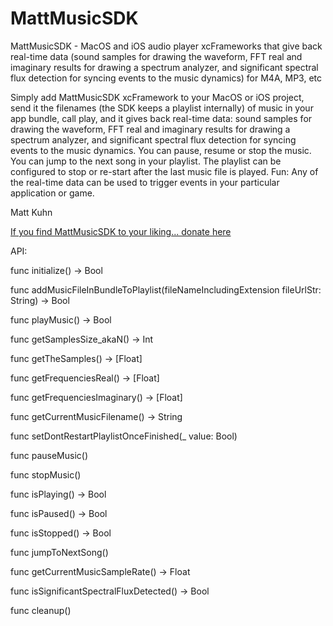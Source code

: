 # MattMusicSDK
MattMusicSDK - MacOS and iOS audio player xcFrameworks that give back real-time data (sound samples for drawing the waveform, FFT real and imaginary results for drawing a spectrum analyzer, and significant spectral flux detection for syncing events to the music dynamics) for M4A, MP3, etc

Simply add MattMusicSDK xcFramework to your MacOS or iOS project, send it the filenames (the SDK keeps a playlist internally) of music in your app bundle, call play, and it gives back real-time data: sound samples for drawing the waveform, FFT real and imaginary results for drawing a spectrum analyzer, and significant spectral flux detection for syncing events to the music dynamics. You can pause, resume or stop the music. You can jump to the next song in your playlist. The playlist can be configured to stop or re-start after the last music file is played. Fun: Any of the real-time data can be used to trigger events in your particular application or game.

Matt Kuhn

[If you find MattMusicSDK to your liking... donate here](https://www.paypal.com/donate/?hosted_button_id=H3B7779F7KQMW)



API:

func initialize() -> Bool

func addMusicFileInBundleToPlaylist(fileNameIncludingExtension fileUrlStr: String) -> Bool 

func playMusic() -> Bool

func getSamplesSize_akaN() -> Int

func getTheSamples() -> [Float]

func getFrequenciesReal() -> [Float] 

func getFrequenciesImaginary() -> [Float] 
  
func getCurrentMusicFilename() -> String

func setDontRestartPlaylistOnceFinished(_ value: Bool) 

func pauseMusic()

func stopMusic()
 
func isPlaying() -> Bool

func isPaused() -> Bool

func isStopped() -> Bool

func jumpToNextSong() 

func getCurrentMusicSampleRate() -> Float

func isSignificantSpectralFluxDetected() -> Bool 

func cleanup()
 

